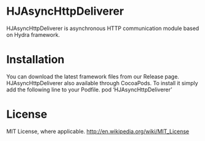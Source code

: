 HJAsyncHttpDeliverer
============

HJAsyncHttpDeliverer is asynchronous HTTP communication module based on Hydra framework.

# Installation

You can download the latest framework files from our Release page.
HJAsyncHttpDeliverer also available through CocoaPods. To install it simply add the following line to your Podfile.
pod ‘HJAsyncHttpDeliverer’

# License

MIT License, where applicable. http://en.wikipedia.org/wiki/MIT_License
